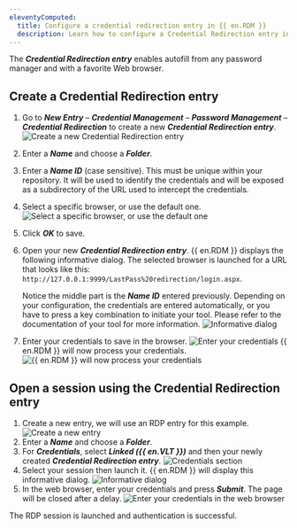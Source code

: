 ```yaml
---
eleventyComputed:
  title: Configure a credential redirection entry in {{ en.RDM }}
  description: Learn how to configure a Credential Redirection entry in {{ en.RDM }}
---
```

The ***Credential Redirection entry*** enables autofill from any password manager and with a favorite Web browser.

## Create a Credential Redirection entry
1. Go to ***New Entry*** – ***Credential Management*** – ***Password Management*** – ***Credential Redirection*** to create a new ***Credential Redirection entry***.
![Create a new Credential Redirection entry](https://cdnweb.devolutions.net/docs/docs_en_kb_KB6040.png)
1. Enter a ***Name*** and choose a ***Folder***.
1. Enter a ***Name ID*** (case sensitive). This must be unique within your repository. It will be used to identify the credentials and will be exposed as a subdirectory of the URL used to intercept the credentials.
1. Select a specific browser, or use the default one.
![Select a specific browser, or use the default one](https://cdnweb.devolutions.net/docs/docs_en_kb_KB6072.png)
1. Click ***OK*** to save.
1. Open your new ***Credential Redirection entry***. {{ en.RDM }} displays the following informative dialog.
   The selected browser is launched for a URL that looks like this: `http://127.0.0.1:9999/LastPass%20redirection/login.aspx`.

   Notice the middle part is the ***Name ID*** entered previously. Depending on your configuration, the credentials are entered automatically, or you have to press a key combination to initiate your tool. Please refer to the documentation of your tool for more information.
![Informative dialog](https://cdnweb.devolutions.net/docs/docs_en_kb_KB6073.png)
1. Enter your credentials to save in the browser.
![Enter your credentials](https://cdnweb.devolutions.net/docs/docs_en_kb_KB6075.png)
{{ en.RDM }} will now process your credentials.
![{{ en.RDM }} will now process your credentials](https://cdnweb.devolutions.net/docs/docs_en_kb_KB6074.png)

## Open a session using the Credential Redirection entry
1. Create a new entry, we will use an RDP entry for this example.
![Create a new entry](https://cdnweb.devolutions.net/docs/docs_en_kb_KB6078.png)
1. Enter a ***Name*** and choose a ***Folder***.
1. For ***Credentials***, select ***Linked ({{ en.VLT }})*** and then your newly created ***Credential Redirection entry***.
![Credentials section](https://cdnweb.devolutions.net/docs/docs_en_kb_KB6077.png)
1. Select your session then launch it. {{ en.RDM }} will display this informative dialog.
![Informative dialog](https://cdnweb.devolutions.net/docs/docs_en_kb_KB6079.png)
1. In the web browser, enter your credentials and press ***Submit***. The page will be closed after a delay.
![Enter your credentials in the web browser](https://cdnweb.devolutions.net/docs/docs_en_kb_KB6080.png)

The RDP session is launched and authentication is successful.
